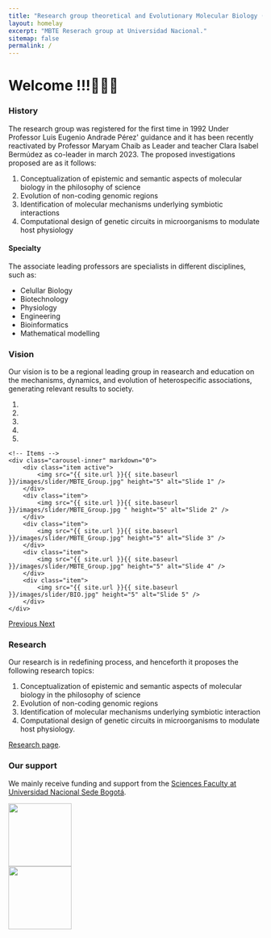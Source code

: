 ```yaml
---
title: "Research group theoretical and Evolutionary Molecular Biology (BMTE) - Home"
layout: homelay
excerpt: "MBTE Reserach group at Universidad Nacional."
sitemap: false
permalink: /
---
```

<h1>Welcome !!!🔬🧬🦠 </h1>

### History

The research group was registered for the first time in 1992 Under Professor Luis Eugenio Andrade Pérez' guidance and it has been recently reactivated by Professor Maryam Chaib as Leader and teacher Clara Isabel Bermúdez as co-leader in march 2023.
The proposed investigations proposed are as it follows:
1. Conceptualization of epistemic and semantic aspects of molecular biology in the philosophy of science
2. Evolution of non-coding genomic regions
3. Identification of molecular mechanisms underlying symbiotic interactions
4. Computational design of genetic circuits in microorganisms to modulate host physiology

#### Specialty
The associate leading professors are specialists in different disciplines, such as:
* Celullar Biology
* Biotechnology
* Physiology
* Engineering
* Bioinformatics
* Mathematical modelling

### Vision
Our vision is to be a regional leading group in reasearch and education on the mechanisms, dynamics, and evolution of heterospecific associations, generating relevant results to society. 

<div markdown="0" id="carousel" class="carousel slide" data-ride="carousel" data-interval="4000" data-pause="hover" >
    <!-- Menu -->
    <ol class="carousel-indicators">
        <li data-target="#carousel" data-slide-to="0" class="active"></li>
        <li data-target="#carousel" data-slide-to="1"></li>
        <li data-target="#carousel" data-slide-to="2"></li>
        <li data-target="#carousel" data-slide-to="3"></li>
        <li data-target="#carousel" data-slide-to="4"></li>
    </ol>
 
    <!-- Items -->
    <div class="carousel-inner" markdown="0">
        <div class="item active">
            <img src="{{ site.url }}{{ site.baseurl }}/images/slider/MBTE_Group.jpg" height="5" alt="Slide 1" />
        </div>
        <div class="item">
            <img src="{{ site.url }}{{ site.baseurl }}/images/slider/MBTE_Group.jpg " height="5" alt="Slide 2" />
        </div> 
        <div class="item">
            <img src="{{ site.url }}{{ site.baseurl }}/images/slider/MBTE_Group.jpg" height="5" alt="Slide 3" />
        </div>  
        <div class="item">
            <img src="{{ site.url }}{{ site.baseurl }}/images/slider/MBTE_Group.jpg" height="5" alt="Slide 4" />
        </div>
        <div class="item">
            <img src="{{ site.url }}{{ site.baseurl }}/images/slider/BIO.jpg" height="5" alt="Slide 5" />
        </div>          
    </div>
  <a class="left carousel-control" href="#carousel" role="button" data-slide="prev">
    <span class="glyphicon glyphicon-chevron-left" aria-hidden="true"></span>
    <span class="sr-only">Previous</span>
  </a>
  <a class="right carousel-control" href="#carousel" role="button" data-slide="next">
    <span class="glyphicon glyphicon-chevron-right" aria-hidden="true"></span>
    <span class="sr-only">Next</span>
  </a>
</div>


### Research
Our research is in redefining process, and henceforth it proposes the following research topics:
1. Conceptualization of epistemic and semantic aspects of molecular biology in the philosophy of science
2. Evolution of non-coding genomic regions
3. Identification of molecular mechanisms underlying symbiotic interaction
4. Computational design of genetic circuits in microorganisms to modulate host physiology. 
<!--TODO: Modify research page-->
 [Research page](research).


### Our support
We mainly receive funding and support from the [Sciences Faculty at Universidad Nacional Sede Bogotá](https://unal.edu.co/).

<div class="row">

<div class="col-sm-3 clearfix vcenter">
<img src="{{ site.url }}{{ site.baseurl }}/images/logopic/unal-logo.webp" style="width: 125px">


</div>



<div class="col-sm-3 clearfix vcenter">
<img src="{{ site.url }}{{ site.baseurl }}/images/logopic/coesscico.png" style="width: 125px">



</div>
